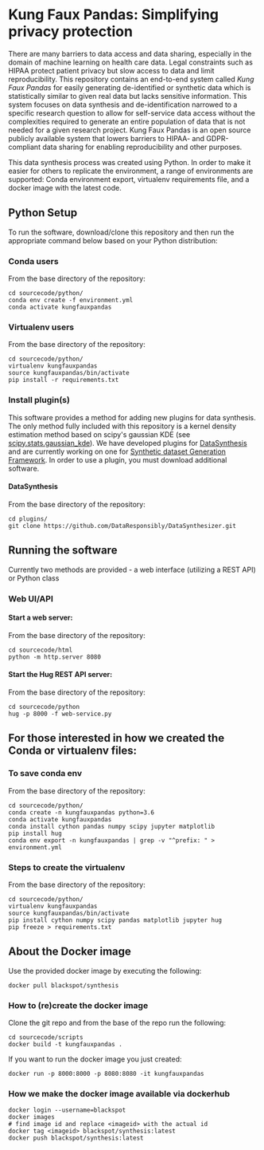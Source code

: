 # Kung Faux Pandas: Simplifying privacy protection

There are many barriers to data access and data sharing, especially in the domain of machine learning on health care data. Legal constraints such as HIPAA protect patient privacy but slow access to data and limit reproducibility. This repository contains an end-to-end system called *Kung Faux Pandas* for easily generating de-identified or synthetic data which is statistically similar to given real data but lacks sensitive information. This system focuses on data synthesis and de-identification narrowed to a specific research question to allow for self-service data access without the complexities required to generate an entire population of data that is not needed for a given research project. Kung Faux Pandas is an open source publicly available system that lowers barriers to HIPAA- and GDPR-compliant data sharing for enabling reproducibility and other purposes.

This data synthesis process was created using Python. In order to make it easier for others to replicate the environment, a range of environments are supported: Conda environment export, virtualenv requirements file, and a docker image with the latest code.

## Python Setup
To run the software, download/clone this repository and then run the appropriate command below based on your Python distribution:

### Conda users

From the base directory of the repository:

```
cd sourcecode/python/
conda env create -f environment.yml
conda activate kungfauxpandas
```

### Virtualenv users

From the base directory of the repository:

```
cd sourcecode/python/
virtualenv kungfauxpandas
source kungfauxpandas/bin/activate
pip install -r requirements.txt
```

### Install plugin(s)

This software provides a method for adding new plugins for data synthesis. The only method fully included with this repository is a kernel density estimation method based on scipy's gaussian KDE (see
  [scipy.stats.gaussian_kde](https://docs.scipy.org/doc/scipy/reference/generated/scipy.stats.gaussian_kde.html)). We have developed plugins for [DataSynthesis](https://github.com/DataResponsibly/DataSynthesizer) and are currently working on one for [Synthetic dataset Generation Framework](https://vbinds.ch/projects/sgf/index.html). In order to use a plugin, you must download additional software.

#### DataSynthesis
From the base directory of the repository:

```
cd plugins/
git clone https://github.com/DataResponsibly/DataSynthesizer.git
```

## Running the software

Currently two methods are provided - a web interface (utilizing a REST API) or Python class

### Web UI/API

#### Start a web server:
From the base directory of the repository:
```
cd sourcecode/html
python -m http.server 8080
```

#### Start the Hug REST API server:
From the base directory of the repository:
```
cd sourcecode/python
hug -p 8000 -f web-service.py
```

## For those interested in how we created the Conda or virtualenv files:

### To save conda env

From the base directory of the repository:

```
cd sourcecode/python/
conda create -n kungfauxpandas python=3.6
conda activate kungfauxpandas
conda install cython pandas numpy scipy jupyter matplotlib
pip install hug
conda env export -n kungfauxpandas | grep -v "^prefix: " > environment.yml
```

### Steps to create the virtualenv

From the base directory of the repository:

```
cd sourcecode/python/
virtualenv kungfauxpandas
source kungfauxpandas/bin/activate
pip install cython numpy scipy pandas matplotlib jupyter hug
pip freeze > requirements.txt
```

## About the Docker image

Use the provided docker image by executing the following:

```
docker pull blackspot/synthesis
```

### How to (re)create the docker image

Clone the git repo and from the base of the repo run the following:

```
cd sourcecode/scripts
docker build -t kungfauxpandas .
```

If you want to run the docker image you just created:

```
docker run -p 8000:8000 -p 8080:8080 -it kungfauxpandas
 ```

### How we make the docker image available via dockerhub

```
docker login --username=blackspot
docker images
# find image id and replace <imageid> with the actual id
docker tag <imageid> blackspot/synthesis:latest
docker push blackspot/synthesis:latest
```
